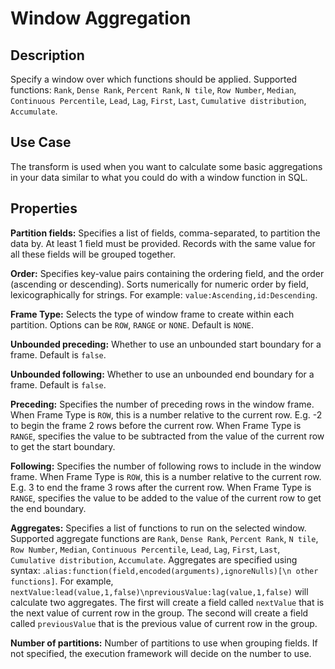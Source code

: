 # Window Aggregation


Description
-----------
Specify a window over which functions should be applied.
Supported functions: `Rank`, `Dense Rank`, `Percent Rank`, `N tile`, `Row Number`, `Median`, `Continuous Percentile`, `Lead`, `Lag`, `First`, `Last`, `Cumulative distribution`, `Accumulate`.

Use Case
--------
The transform is used when you want to calculate some basic aggregations in your data similar
to what you could do with a window function in SQL.

Properties
----------
**Partition fields:** Specifies a list of fields, comma-separated, to partition the data by. 
At least 1 field must be provided.
Records with the same value for all these fields will be grouped together.

**Order:** Specifies key-value pairs containing the ordering field, and the order (ascending or descending). 
Sorts numerically for numeric order by field, lexicographically for strings.
For example: `value:Ascending,id:Descending`.

**Frame Type:** Selects the type of window frame to create within each partition. Options can be `ROW`, `RANGE`
 or `NONE`. Default is `NONE`. 

**Unbounded preceding:** Whether to use an unbounded start boundary for a frame. Default is `false`.

**Unbounded following:** Whether to use an unbounded end boundary for a frame. Default is `false`.

**Preceding:** Specifies the number of preceding rows in the window frame. When Frame Type is `ROW`, this is a number
relative to the current row. E.g. -2 to begin the frame 2 rows before the current row. When Frame Type is `RANGE`, 
specifies the value to be subtracted from the value of the current row to get the start boundary.

**Following:** Specifies the number of following rows to include in the window frame. When Frame Type is `ROW`, this is 
a number relative to the current row. E.g. 3 to end the frame 3 rows after the current row. When Frame Type is `RANGE`, 
specifies the value to be added to the value of the current row to get the end boundary.


**Aggregates:** Specifies a list of functions to run on the selected window. Supported aggregate functions are `Rank`, 
`Dense Rank`, `Percent Rank`, `N tile`, `Row Number`, `Median`, `Continuous Percentile`, `Lead`, 
`Lag`, `First`, `Last`, `Cumulative distribution`, `Accumulate`. Aggregates are specified using syntax: 
.`alias:function(field,encoded(arguments),ignoreNulls)[\n other functions]`. For example, 
`nextValue:lead(value,1,false)\npreviousValue:lag(value,1,false)` will calculate two aggregates. The first will create a
field called `nextValue` that is the next value of current row in the group. The second will create a field called
`previousValue` that is the previous value of current row in the group.

**Number of partitions:** Number of partitions to use when grouping fields. If not specified, the execution
framework will decide on the number to use.

